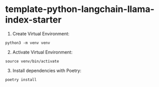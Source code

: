 # template-python-langchain-llama-index-starter

1. Create Virtual Environment:

`python3 -m venv venv`

2. Activate Virtual Environment:

`source venv/bin/activate`

3. Install dependencies with Poetry:

`poetry install`